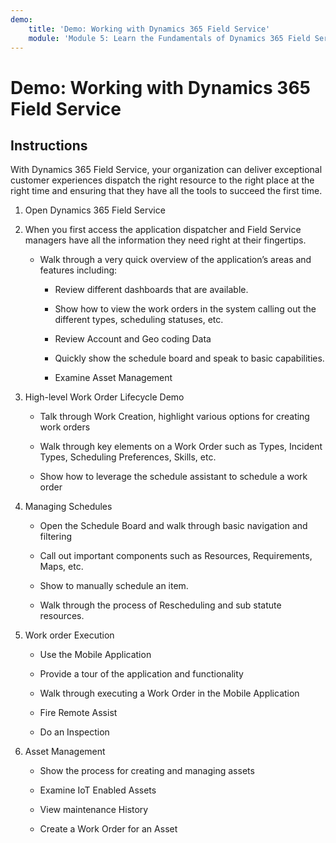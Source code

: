 ```yaml
---
demo:
    title: 'Demo: Working with Dynamics 365 Field Service'
    module: 'Module 5: Learn the Fundamentals of Dynamics 365 Field Service'
---
```


# Demo: Working with Dynamics 365 Field Service

## Instructions

With Dynamics 365 Field Service, your organization can deliver exceptional customer experiences dispatch the right resource to the right place at the right time and ensuring that they have all the tools to succeed the first time.

1. Open Dynamics 365 Field Service 

2. When you first access the application dispatcher and Field Service managers have all the information they need right at their fingertips. 

	- Walk through a very quick overview of the application’s areas and features including: 

		- Review different dashboards that are available. 

		- Show how to view the work orders in the system calling out the different types, scheduling statuses, etc. 

		- Review Account and Geo coding Data

		- Quickly show the schedule board and speak to basic capabilities. 

		- Examine Asset Management

3. High-level Work Order Lifecycle Demo

	- Talk through Work Creation, highlight various options for creating work orders

	- Walk through key elements on a Work Order such as Types, Incident Types, Scheduling Preferences, Skills, etc.

	- Show how to leverage the schedule assistant to schedule a work order

4. Managing Schedules 

	- Open the Schedule Board and walk through basic navigation and filtering

	- Call out important components such as Resources, Requirements, Maps, etc. 

	- Show to manually schedule an item. 

	- Walk through the process of Rescheduling and sub statute resources. 

5. Work order Execution 

	- Use the Mobile Application 

	- Provide a tour of the application and functionality

	- Walk through executing a Work Order in the Mobile Application

	- Fire Remote Assist

	- Do an Inspection

6. Asset Management

	- Show the process for creating and managing assets

	- Examine IoT Enabled Assets

	- View maintenance History

	- Create a Work Order for an Asset

